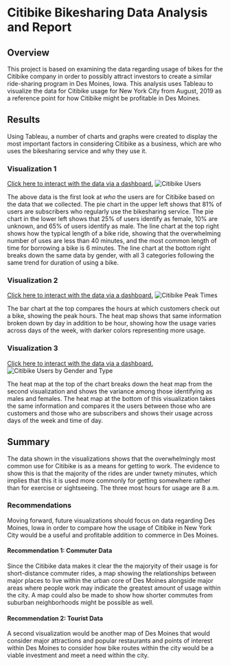 # Citibike Bikesharing Data Analysis and Report

## Overview
This project is based on examining the data regarding usage of bikes for the Citibike company in order to possibly attract investors to create a similar ride-sharing program in Des Moines, Iowa.  This analysis uses Tableau to visualize the data for Citibike usage for New York City from August, 2019 as a reference point for how Citibike might be profitable in Des Moines.

## Results
Using Tableau, a number of charts and graphs were created to display the most important factors in considering Citibike as a business, which are who uses the bikesharing service and why they use it.  

### Visualization 1
[Click here to interact with the data via a dashboard.](https://public.tableau.com/app/profile/matthew.peach4152/viz/Citibike_Users/CitibikeUsers1?publish=yes)
![Citibike Users](https://github.com/machudpicchu/bikesharing/blob/main/Story1.png)

The above data is the first look at _who_ the users are for Citibike based on the data that we collected.  The pie chart in the upper left shows that 81% of users are subscribers who regularly use the bikesharing service.  The pie chart in the lower left shows that 25% of users identify as female, 10% are unknown, and 65% of users identify as male.  The line chart at the top right shows how the typical length of a bike ride, showing that the overwhelming number of uses are less than 40 minutes, and the most common length of time for borrowing a bike is 6 minutes.  The line chart at the bottom right breaks down the same data by gender, with all 3 categories following the same trend for duration of using a bike.

### Visualization 2
[Click here to interact with the data via a dashboard.](https://public.tableau.com/app/profile/matthew.peach4152/viz/Citibike_Peak_Times/CitibikePeakTimes?publish=yes)
![Citibike Peak Times](https://github.com/machudpicchu/bikesharing/blob/main/Story2.png)

The bar chart at the top compares the hours at which customers check out a bike, showing the peak hours.  The heat map shows that same information broken down by day in addition to be hour, showing how the usage varies across days of the week, with darker colors representing more usage.

### Visualization 3
[Click here to interact with the data via a dashboard.](https://public.tableau.com/app/profile/matthew.peach4152/viz/Citibike_Users_by_GT/CitibikeUsersbyGenderandType?publish=yes)
![Citibike Users by Gender and Type](https://github.com/machudpicchu/bikesharing/blob/main/Story3.png)

The heat map at the top of the chart breaks down the heat map from the second visualization and shows the variance among those identifying as males and females.  The heat map at the bottom of this visualization takes the same information and compares it the users between those who are customers and those who are subscribers and shows their usage across days of the week and time of day.

## Summary
The data shown in the visualizations shows that the overwhelmingly most common use for Citibike is as a means for getting to work.  The evidence to show this is that the majority of the rides are under twnety minutes, which implies that this it is used more commonly for getting somewhere rather than for exercise or sightseeing.  The three most hours for usage are 8 a.m. 

### Recommendations
Moving forward, future visualizations should focus on data regarding Des Moines, Iowa in order to compare how the usage of Citibike in New York City would be a useful and profitable addition to commerce in Des Moines.

#### Recommendation 1: Commuter Data
Since the Citibike data makes it clear the the majoryity of their usage is for short-distance commuter rides, a map showing the relationships between major places to live within the urban core of Des Moines alongside major areas where people work may indicate the greatest amount of usage within the city.  A map could also be made to show how shorter commutes from suburban neighborhoods might be possible as well.

#### Recommendation 2: Tourist Data
A second visualization would be another map of Des Moines that would consider major attractions and popular restaurants and points of interest within Des Moines to consider how bike routes within the city would be a viable investment and meet a need within the city.
